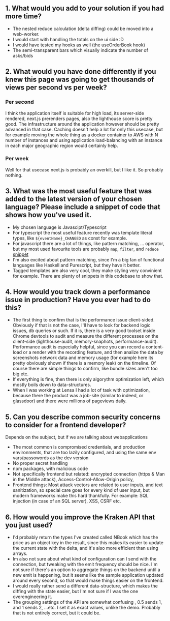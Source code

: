 ## 1. What would you add to your solution if you had more time?

- The nested reduce calculation (delta diffing) could be moved into a web-worker.
- I would start with handling the totals on the ui side :D
- I would have tested my hooks as well (the useOrderBook hook)
- The semi-transparent bars which visually indicate the number of asks/bids

## 2. What would you have done differently if you knew this page was going to get thousands of views per second vs per week?

### Per second

I think the application itself is suitable for high load, its server-side rendered, next.js prerenders pages, also the lighthouse score is pretty good.
The infrastructure around the application however should be pretty advanced in that case. Caching doesn't help a lot for only this usecase, 
but for example moving the whole thing as a docker container to AWS with N number of instances and using application load-balancing with an instance in each     major geographic region would certainly help.

### Per week

Well for that usecase next.js is probably an overkill, but I like it. So probably nothing.

## 3. What was the most useful feature that was added to the latest version of your chosen language? Please include a snippet of code that shows how you've used it.

- My chosen language is Javascipt/Typescript 
- For typescript the most useful feature recently was template literal types, like `${eventName}_CHANGED` as const for example.
- For javascript there are a lot of things, like pattern matching, ... operator, but my most used favourite tools are probably `map`, `filter`, and `reduce`
 [snippet](https://gist.github.com/tokdaniel/bc23f7141868da0518832169102b0b32)
- I'm also excited about pattern matching, since I'm a big fan of functional languages like Haskell and Purescript, but they have it better.
- Tagged templates are also very cool, they make styling very convinient for example. There are plenty of snippets in this codebase to show that.

## 4. How would you track down a performance issue in production? Have you ever had to do this?

- The first thing to confirm that is the performance issue client-sided. Obviously if that is not the case, I'll have to look for backend logic issues, db queries or such.
If it is, there is a very good toolset inside Chrome devtools to audit and measure the different processes on the client-side (lighthouse-audit, memory-snaphots, performance-audit). Performance audit is especially helpful, since you can record a content-load or a render with the recording feature, and then analize the data by screenshots network data and memory usage (for example here its pretty obviously shown if there is a memory leak) on the timeline. Of course there are simple things to confirm, like bundle sizes aren't too big etc.
- If everything is fine, then there is only algorythm optimization left, which mostly boils down to data-structures.
- When I was working at Lensa I had a lot of task with optimization, because there the product was a job-site (similar to indeed, or glassdoor) and there were millions of pageviews daily.

## 5. Can you describe common security concerns to consider for a frontend developer?

Depends on the subject, but if we are talking about webapplications

- The most common is compromised credentials, and production environments, that are too lazily configured, and using the same env vars/passowords as the dev version
- No proper secret handling
- npm packages, with malicious code
- Not specifically frontend but related: encrypted connection (https & Man in the Middle attack), Access-Control-Allow-Origin policy, 
- Frontend things: Most attack vectors are related to user inputs, and text sanitization, so special care goes for every kind of user input, but modern frameworks make this hard thankfully. For example: SQL injection (in case of an SQL server), XSS, CSRF etc.

## 6. How would you improve the Kraken API that you just used?

- I'd probably return the types I've created called NBook which has the price as an object key in the result, since this makes its easier to update the current state with the delta, and it's also more efficient than using arrays.
- Im also not sure about what kind of configuration can I send with the connection, but tweaking with the emit frequency should be nice. I'm not sure if there's an option to aggregate things on the backend until a new emit is happening, but it seems like the sample application updated around every second, so that would make things easier on the frontend.
- I would really rather send a different data-structure, which makes the diffing with the state easier, but I'm not sure if I was the one overengineering it.
- The grouping settings of the API are somewhat confusing , 0.5 sends 1, and 1 sends 2, ...etc. I set it as exact values, unlike the demo. Probably that is not entirely correct, but it could be. 